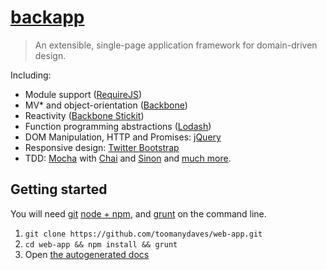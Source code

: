 [backapp](http://toomanydaves.github.io/backapp)
================================================

> An extensible, single-page application framework for domain-driven design.

Including:
* Module support ([RequireJS](http://requirejs.org))
* MV\* and object-orientation ([Backbone](http://backbonejs.org))
* Reactivity ([Backbone Stickit](http://nytimes.github.io/backbone.stickit))
* Function programming abstractions ([Lodash](http://lodash.com))
* DOM Manipulation, HTTP and Promises: [jQuery](http://jquery.com)
* Responsive design: [Twitter Bootstrap](http://getbootstrap.com)
* TDD: [Mocha](http://visionmedia.github.io/mocha) with [Chai](http://chaijs.com) and [Sinon](http://sinonjs.org)
and [much more](http://toomanydaves.github.io/backapp).

Getting started
---------------

You will need [git](http://git-scm.com/downloads) [node + npm](http://nodejs.org), and [grunt](http://gruntjs.com/getting-started) on the command line.

1. `git clone https://github.com/toomanydaves/web-app.git`
1. `cd web-app && npm install && grunt`
1. Open [the autogenerated docs](http://localhost:3000)
